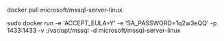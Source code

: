 docker pull microsoft/mssql-server-linux


sudo docker run -e 'ACCEPT_EULA=Y' -e 'SA_PASSWORD=1q2w3eQQ' -p 1433:1433 -v <host directory>:/var/opt/mssql -d microsoft/mssql-server-linux
